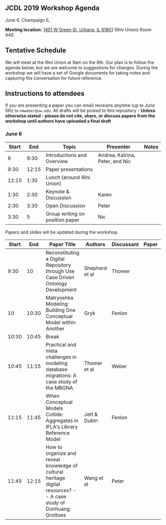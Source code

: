## JCDL 2019 Workshop Agenda
June 6, Champaign IL

**Meeting location:** [1401 W Green St, Urbana, IL 61801](https://www.google.com/maps/place/Illini+Union/@40.1090214,-88.2278394,18z/data=!3m1!5s0x880cd73fd007fd1b:0x25f2cd7b1734bb60!4m12!1m6!3m5!1s0x0:0xe7ba4e7c081a6483!2sIllini+Union!8m2!3d40.1092101!4d-88.2272225!3m4!1s0x880cd0eb0df454b5:0xe7ba4e7c081a6483!8m2!3d40.1092101!4d-88.2272225) (Illini Union) Room 440. 

## Tentative Schedule
We will meet at the Illini Union at 9am on the 6th. Our plan is to follow the agenda below, but we are welcome to suggestions for changes. During the workshop we will have a set of Google documents for taking notes and capturing the conversation for future reference. 

## Instructions to attendees
If you are presenting a paper you can email revisions anytime (up to June 5th) to `nmweber@uw.edu`. All drafts will be posted to this repository - **Unless otherwise stated - please do not cite, share, or discuss papers from the workshop until authors have uploaded a final draft**


### June 6

| Start | End  | Topic                           | Presenter                       | Notes |
|-------|------|---------------------------------|---------------------------------|-------|
| 9     | 9:30 | Introductions and Overview      | Andrea, Katrina, Peter, and Nic |       |
| 9:30  | 12:15   | Paper presentations          |                                 |       |
| 12:15    | 1:30    | Lunch (around Illini Union)|                                 |       |
| 1:30     | 2:30    | Keynote & Discussion       | Karen                           |       |
| 2:30     | 3:30    | Open Discussion            | Peter                           |       |
| 3:30     | 5    | Group writing on position paper | Nic                             |       |


Papers and slides will be updated during the workshop. 

| Start | End   | Paper Title                                                                                                       | Authors        | Discussant | Paper | Slides | Notes |
|-------|-------|-------------------------------------------------------------------------------------------------------------------|----------------|------------|-------|--------|-------|
| 9:30  | 10  | Reconstituting a Digital Repository through Use Case Driven Ontology Development                                   | Shepherd et al | Thomer     |       |        |       |
| 10  | 10:30 | Matryoshka Modeling: Building One Conceptual Model within Another                                                  | Gryk           | Fenlon     |       |        |       |
| 10:30 | 10:45 | Break                                                                                                             |                |            |       |        |       |
| 10:45 | 11:15 | Practical and meta challenges in modeling database migrations: A case study of the MBGNA                          | Thomer et al   | Weber      |       |        |       |
| 11:15 | 11:45 | When Conceptual Models Collide: Aggregates in IFLA's Library Reference Model                                      | Jett & Dubin   | Fenlon     |       |        |       |
| 11:45 | 12:15 | How to organize and reveal knowledge of cultural heritage digital resources? -- A case study of Dunhuang Grottoes | Wang et al     | Peter      |       |        |       |
